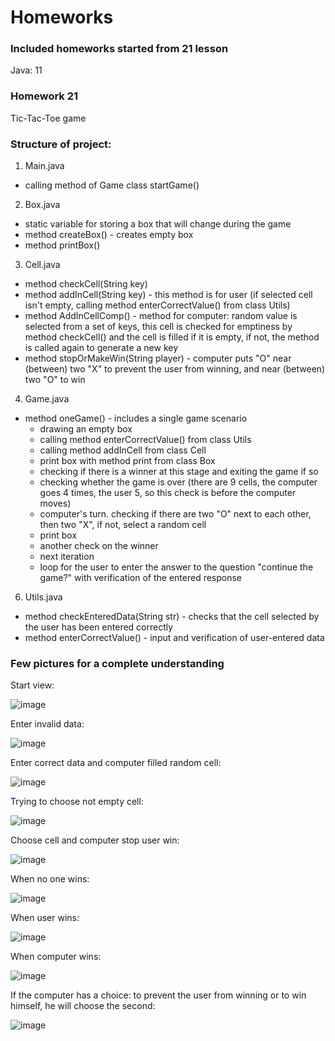 # Homeworks

### Included homeworks started from 21 lesson

Java: 11

### Homework 21

Tic-Tac-Toe game

### Structure of project:

1. Main.java

- calling method of Game class startGame()

2. Box.java

- static variable for storing a box that will change during the game
- method createBox() - creates empty box
- method printBox()

3. Cell.java

- method checkCell(String key)
- method addInCell(String key) - this method is for user (if selected cell isn't empty, calling method enterCorrectValue() from class Utils)
- method AddInCellComp() - method for computer: random value is selected from a set of keys, this cell is checked for emptiness by method checkCell() and the cell is filled if it is empty, if not, the method is called again to generate a new key
- method stopOrMakeWin(String player) - computer puts "O" near (between) two "X" to prevent the user from winning, and near (between) two "O" to win

4. Game.java

- method oneGame() - includes a single game scenario
     - drawing an empty box
     - calling method enterCorrectValue() from class Utils
     - calling method addInCell from class Cell
     - print box with method print from class Box
     - checking if there is a winner at this stage and exiting the game if so
     - checking whether the game is over (there are 9 cells, the computer goes 4 times, the user 5, so this check is before the computer moves)
     - computer's turn. checking if there are two "O" next to each other, then two "X", if not, select a random cell
     - print box
     - another check on the winner
     - next iteration
     - loop for the user to enter the answer to the question "continue the game?" with verification of the entered response

6. Utils.java

- method checkEnteredData(String str) - checks that the cell selected by the user has been entered correctly
- method enterCorrectValue() - input and verification of user-entered data

### Few pictures for a complete understanding

Start view:

![image](https://user-images.githubusercontent.com/86508961/140494705-d44f9717-12cb-483a-8b75-de09a89b6ac7.png)

Enter invalid data:

![image](https://user-images.githubusercontent.com/86508961/140495018-61aee714-cd24-49d8-b7df-43390589e836.png)

Enter correct data and computer filled random cell:

![image](https://user-images.githubusercontent.com/86508961/140495137-9919b25b-9e77-467a-a957-2a0c6cef7840.png)

Trying to choose not empty cell:

![image](https://user-images.githubusercontent.com/86508961/140495286-a320ad6f-6ac3-4cc5-bbe0-b0246cb5d9e7.png)

Choose cell and computer stop user win:

![image](https://user-images.githubusercontent.com/86508961/140495408-7bfb33da-3ee8-4b82-98c1-85eb228a8d64.png)

When no one wins:

![image](https://user-images.githubusercontent.com/86508961/140495627-c25220c5-dbaa-4a58-934a-17be7439f26d.png)

When user wins:

![image](https://user-images.githubusercontent.com/86508961/140495895-1e52a2d9-0a0b-4ff2-bde6-20ec6285642c.png)

When computer wins:

![image](https://user-images.githubusercontent.com/86508961/140496091-92bb75c4-2270-4c2c-aca3-02df1d1ec4a8.png)

If the computer has a choice: to prevent the user from winning or to win himself, he will choose the second:

![image](https://user-images.githubusercontent.com/86508961/140496916-794f0146-2e79-470d-96f6-1cabb2d7bfa6.png)
